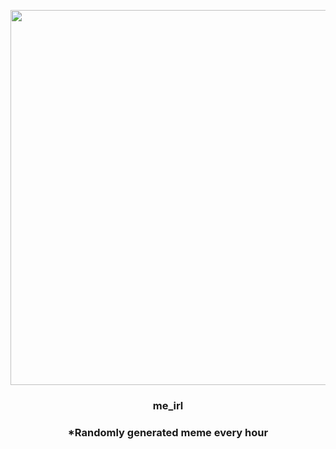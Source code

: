 <p align="center">
        <img src="https://i.redd.it/1030xl1ed7q81.jpg" width="600" height="600">
        </p>
        <h3 align="center">me_irl</h3>
        <h3 align="center">*Randomly generated meme every hour</h3>
    